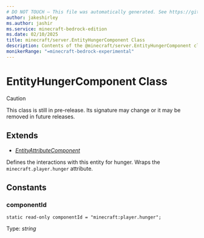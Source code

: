 ```yaml
---
# DO NOT TOUCH — This file was automatically generated. See https://github.com/mojang/minecraftapidocsgenerator to modify descriptions, examples, etc.
author: jakeshirley
ms.author: jashir
ms.service: minecraft-bedrock-edition
ms.date: 02/10/2025
title: minecraft/server.EntityHungerComponent Class
description: Contents of the @minecraft/server.EntityHungerComponent class.
monikerRange: "=minecraft-bedrock-experimental"
---
```

# EntityHungerComponent Class

> [!CAUTION]
> This class is still in pre-release.  Its signature may change or it may be removed in future releases.

## Extends
- [*EntityAttributeComponent*](EntityAttributeComponent.md)

Defines the interactions with this entity for hunger. Wraps the `minecraft.player.hunger` attribute.

## Constants

### **componentId**
`static read-only componentId = "minecraft:player.hunger";`

Type: *string*
